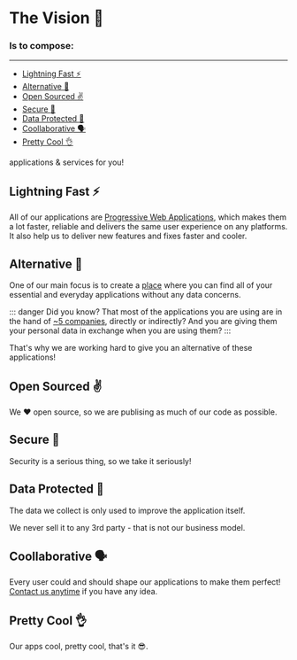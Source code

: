 # The Vision 🚀

### Is to compose:
<hr/>

- [Lightning Fast ⚡](#lightning-fast-⚡)
- [Alternative 👋](#alternative-👋)
- [Open Sourced ✌️](#open-sourced-✌%EF%B8%8F)
- [Secure 🔐](#secure-🔐)
- [Data Protected 💾](#data-protected-💾)
- [Coollaborative 🗣](#coollaborative-🗣)
- [Pretty Cool 👌](#pretty-cool-👌)

applications & services for you!

## Lightning Fast ⚡
All of our applications are [Progressive Web Applications](https://en.wikipedia.org/wiki/Progressive_web_applications), which makes them a lot faster, reliable and delivers the same user experience on any platforms. It also help us to deliver new features and fixes faster and cooler.

## Alternative 👋
One of our main focus is to create a [place](/webapps/upcoming/coolbox.html) where you can find all of your essential and everyday applications without any data concerns.

::: danger Did you know?
That most of the applications you are using are in the hand of [~5 companies](https://gizmodo.com/i-cut-the-big-five-tech-giants-from-my-life-it-was-hel-1831304194), directly or indirectly?
And you are giving them your personal data in exchange when you are using them?
:::

<div class="text-center py-5 font-bold text-xl">
    That's why we are working hard to give you an alternative of these applications!
</div>

## Open Sourced ✌️
We ❤️️ open source, so we are publising as much of our code as possible.

## Secure 🔐
Security is a serious thing, so we take it seriously!

## Data Protected 💾
The data we collect is only used to improve the application itself. 

We never sell it to any 3rd party - that is not our business model.

## Coollaborative 🗣

Every user could and should shape our applications to make them perfect! [Contact us anytime](/contact/) if you have any idea.

## Pretty Cool 👌

Our apps cool, pretty cool, that's it 😎.